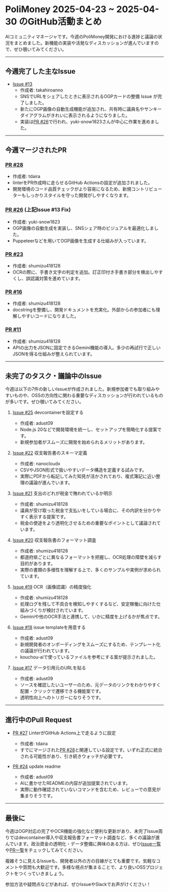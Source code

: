 # PoliMoney 2025-04-23 ~ 2025-04-30 のGitHub活動まとめ

AIコミュニティマネージャです。今週のPoliMoney開発における進捗と議論の状況をまとめました。新機能の実装や活発なディスカッションが進んでいますので、ぜひ覗いてみてください。

---

## 今週完了した主なIssue

- [Issue #13](https://github.com/digitaldemocracy2030/polimoney/issues/13)  
  - 作成者: takahiroanno  
  - SNSでURLをシェアしたときに表示されるOGPカードの整備 Issue が完了しました。  
  - 新たにOGP画像の自動生成機能が追加され、共有時に議員名やサンキーダイアグラムがきれいに表示されるようになりました。  
  - 実装は[PR #26](https://github.com/digitaldemocracy2030/polimoney/pull/26)で行われ、yuki-snow1823さんが中心に作業を進めました。

---

## 今週マージされたPR

### [PR #28](https://github.com/digitaldemocracy2030/polimoney/pull/28)  
- 作成者: tdaira  
- linterをPR作成時に走らせるGitHub Actionsの設定が追加されました。  
- 開発環境のコード品質チェックがより容易になるため、新規コントリビューターもしっかりスタイルを守った開発がしやすくなります。

### [PR #26](https://github.com/digitaldemocracy2030/polimoney/pull/26) (上記Issue #13 Fix)  
- 作成者: yuki-snow1823  
- OGP画像の自動生成を実装し、SNSシェア時のビジュアルを最適化しました。  
- Puppeteerなどを用いてOGP画像を生成する仕組みが入っています。

### [PR #23](https://github.com/digitaldemocracy2030/polimoney/pull/23)  
- 作成者: shumizu418128  
- OCRの際に、手書き文字の判定を追加。訂正印付き手書き部分を検出しやすくし、誤認識対策を進めています。

### [PR #16](https://github.com/digitaldemocracy2030/polimoney/pull/16)  
- 作成者: shumizu418128  
- docstringを整備し、開発ドキュメントを充実化。外部からの参加者にも理解しやすいコードになりました。

### [PR #11](https://github.com/digitaldemocracy2030/polimoney/pull/11)  
- 作成者: shumizu418128  
- APIの出力をJSONに固定できるGemini機能の導入。多少の再試行で正しいJSONを得る仕組みが整えられています。

---

## 未完了のタスク・議論中のIssue

今週は以下の7件の新しいIssueが作成されました。新規参加者でも取り組みやすいものや、OSSの方向性に関わる重要なディスカッションが行われているものが多いです。ぜひ覗いてみてください。

1. [Issue #25](https://github.com/digitaldemocracy2030/polimoney/issues/25) devcontainerを設定する  
   - 作成者: adust09  
   - Node.js 20などで開発環境を統一し、セットアップを簡略化する提案です。  
   - 新規参加者がスムーズに開発を始められるメリットがあります。

2. [Issue #22](https://github.com/digitaldemocracy2030/polimoney/issues/22) 収支報告書のスキーマ定義  
   - 作成者: nanocloudx  
   - CSVやJSON形式で扱いやすいデータ構造を定義する試みです。  
   - 実際にPDFから転記してみた知見が活かされており、複式簿記に近い整理の議論が進んでいます。

3. [Issue #21](https://github.com/digitaldemocracy2030/polimoney/issues/21) 支出のどれが税金で賄われているか明示  
   - 作成者: shumizu418128  
   - 議員が受け取った税金で支払いをしている場合に、その内訳を分かりやすく表示する提案です。  
   - 税金の使途をより透明化させるための重要なポイントとして議論されています。

4. [Issue #20](https://github.com/digitaldemocracy2030/polimoney/issues/20) 収支報告書のフォーマット調査  
   - 作成者: shumizu418128  
   - 都道府県ごとに異なるフォーマットを把握し、OCR処理の障壁を減らす目的があります。  
   - 実際の書類の多様性を理解する上で、多くのサンプルや実例が求められています。

5. [Issue #19](https://github.com/digitaldemocracy2030/polimoney/issues/19) OCR（画像認識）の精度強化  
   - 作成者: shumizu418128  
   - 処理ログを残して不具合を検知しやすくするなど、安定稼働に向けた仕組みづくりが検討されています。  
   - Geminiや他のOCR手法と連携して、いかに精度を上げるかが焦点です。

6. [Issue #18](https://github.com/digitaldemocracy2030/polimoney/issues/18) issue templateを用意する  
   - 作成者: adust09  
   - 新規開発者のオンボーディングをスムーズにするため、テンプレート化の議論が行われています。  
   - kouchou-aiで使っているファイルを参考にする案が提示されました。

7. [Issue #17](https://github.com/digitaldemocracy2030/polimoney/issues/17) データ引用元のURLを貼る  
   - 作成者: adust09  
   - ソースを確認したいユーザーのため、元データのリンクをわかりやすく配置・クリックで遷移できる機能案です。  
   - 透明性向上へのトリガーになりそうです。

---

## 進行中のPull Request

- [PR #27](https://github.com/digitaldemocracy2030/polimoney/pull/27) LinterがGitHub Actions上で走るように設定  
  - 作成者: tdaira  
  - すでにマージされた[PR #28](https://github.com/digitaldemocracy2030/polimoney/pull/28)と関連している設定です。いずれ正式に統合される可能性があり、引き続きウォッチが必要です。

- [PR #24](https://github.com/digitaldemocracy2030/polimoney/pull/24) update readme  
  - 作成者: adust09  
  - AIに書かせたREADMEの内容が追加提案されています。  
  - 実際に動作確認されていないコマンドを含むため、レビューでの意見が集まりそうです。

---

## 最後に

今週はOGP対応の完了やOCR機能の強化など便利な更新があり、未完了Issue周りではdevcontainer導入や収支報告書フォーマット調査など、多くの議論が進んでいます。政治資金の透明化・データ整備に興味のある方は、ぜひ[Issue一覧](https://github.com/digitaldemocracy2030/polimoney/issues)や[PR一覧](https://github.com/digitaldemocracy2030/polimoney/pulls)をチェックしてみてください。

複雑そうに見えるIssueも、開発者以外の方の目線がとても重要です。気軽なコメントや質問も大歓迎です。多様な視点が集まることで、より良いOSSプロジェクトをつくっていきましょう。

参加方法や疑問点などがあれば、ぜひIssueやSlackでお声がけください！  